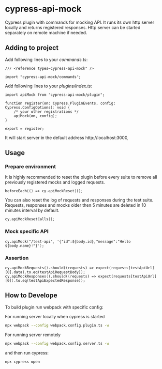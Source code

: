 # cypress-api-mock

Cypress plugin with commands for mocking API. It runs its own http server locally and returns registered responses.
Http server can be started separately on remote machine if needed.

## Adding to project

Add following lines to your _commands.ts_:

```tsx
/// <reference types=cypress-api-mock" />

import "cypress-api-mock/commands";
```

Add following lines to your _plugins/index.ts_:

```tsx
import apiMock from "cypress-api-mock/plugin";

function register(on: Cypress.PluginEvents, config: Cypress.ConfigOptions): void {
    /* your other registrations */
    apiMock(on, config);
}

export = register;
```

It will start server in the default address http://localhost:3000,

## Usage

### Prepare environment

It is highly recommended to reset the plugin before every suite to remove all previously registered mocks and logged requests.

```tsx
beforeEach(() => cy.apiMockReset());
```

You can also reset the log of requests and responses during the test suite.
Requests, responses and mocks older then 5 minutes are deleted in 10 minutes interval by default.

```tsx
cy.apiMockResetCalls();
```

### Mock specific API

```tsx
cy.apiMock("/test-api", '{"id":${body.id},"message":"Hello ${body.name}!"}');
```

### Assertion

```tsx
cy.apiMockRequests().should((requests) => expect(requests[testApiUrl][0].data).to.eq(testApiRequestBody));
cy.apiMockResponses().should((requests) => expect(requests[testApiUrl][0]).to.eq(testApiExpectedResponse));
```

## How to Develope

To build plugin run webpack with specific config:

For running server locally when cypress is started

```bash
npx webpack --config webpack.config.plugin.ts -w
```

For running server remotely

```bash
npx webpack --config webpack.config.server.ts -w
```

and then run cypress:

```bash
npx cypress open
```
